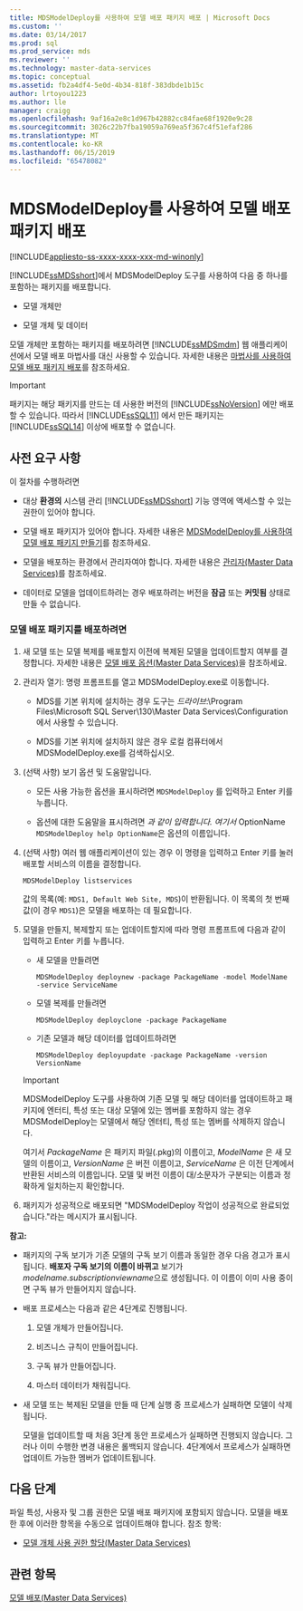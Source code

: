 ```yaml
---
title: MDSModelDeploy를 사용하여 모델 배포 패키지 배포 | Microsoft Docs
ms.custom: ''
ms.date: 03/14/2017
ms.prod: sql
ms.prod_service: mds
ms.reviewer: ''
ms.technology: master-data-services
ms.topic: conceptual
ms.assetid: fb2a4df4-5e0d-4b34-818f-383dbde1b15c
author: lrtoyou1223
ms.author: lle
manager: craigg
ms.openlocfilehash: 9af16a2e8c1d967b42882cc84fae68f1920e9c28
ms.sourcegitcommit: 3026c22b7fba19059a769ea5f367c4f51efaf286
ms.translationtype: MT
ms.contentlocale: ko-KR
ms.lasthandoff: 06/15/2019
ms.locfileid: "65478082"
---
```

# <a name="deploy-a-model-deployment-package-by-using-mdsmodeldeploy"></a>MDSModelDeploy를 사용하여 모델 배포 패키지 배포

[!INCLUDE[appliesto-ss-xxxx-xxxx-xxx-md-winonly](../includes/appliesto-ss-xxxx-xxxx-xxx-md-winonly.md)]

  [!INCLUDE[ssMDSshort](../includes/ssmdsshort-md.md)]에서 MDSModelDeploy 도구를 사용하여 다음 중 하나를 포함하는 패키지를 배포합니다.  
  
-   모델 개체만  
  
-   모델 개체 및 데이터  
  
 모델 개체만 포함하는 패키지를 배포하려면 [!INCLUDE[ssMDSmdm](../includes/ssmdsmdm-md.md)] 웹 애플리케이션에서 모델 배포 마법사를 대신 사용할 수 있습니다. 자세한 내용은 [마법사를 사용하여 모델 배포 패키지 배포](../master-data-services/deploy-a-model-deployment-package-by-using-the-wizard.md)를 참조하세요.  
  
> [!IMPORTANT]  
>  패키지는 해당 패키지를 만드는 데 사용한 버전의 [!INCLUDE[ssNoVersion](../includes/ssnoversion-md.md)] 에만 배포할 수 있습니다. 따라서 [!INCLUDE[ssSQL11](../includes/sssql11-md.md)] 에서 만든 패키지는 [!INCLUDE[ssSQL14](../includes/sssql14-md.md)] 이상에 배포할 수 없습니다.  
  
## <a name="prerequisites"></a>사전 요구 사항  
 이 절차를 수행하려면  
  
-   대상 **환경의** 시스템 관리 [!INCLUDE[ssMDSshort](../includes/ssmdsshort-md.md)] 기능 영역에 액세스할 수 있는 권한이 있어야 합니다.  
  
-   모델 배포 패키지가 있어야 합니다. 자세한 내용은  [MDSModelDeploy를 사용하여 모델 배포 패키지 만들기](../master-data-services/create-a-model-deployment-package-by-using-mdsmodeldeploy.md)를 참조하세요.  
  
-   모델을 배포하는 환경에서 관리자여야 합니다. 자세한 내용은 [관리자&#40;Master Data Services&#41;](../master-data-services/administrators-master-data-services.md)를 참조하세요.  
  
-   데이터로 모델을 업데이트하려는 경우 배포하려는 버전을 **잠금** 또는 **커밋됨** 상태로 만들 수 없습니다.  
  
### <a name="to-deploy-a-model-deployment-package"></a>모델 배포 패키지를 배포하려면  
  
1.  새 모델 또는 모델 복제를 배포할지 이전에 복제된 모델을 업데이트할지 여부를 결정합니다. 자세한 내용은 [모델 배포 옵션&#40;Master Data Services&#41;](../master-data-services/model-deployment-options-master-data-services.md)을 참조하세요.  
  
2.  관리자 열기: 명령 프롬프트를 열고 MDSModelDeploy.exe로 이동합니다.  
  
    -   MDS를 기본 위치에 설치하는 경우 도구는 *드라이브*:\Program Files\Microsoft SQL Server\130\Master Data Services\Configuration에서 사용할 수 있습니다.  
  
    -   MDS를 기본 위치에 설치하지 않은 경우 로컬 컴퓨터에서 MDSModelDeploy.exe를 검색하십시오.  
  
3.  (선택 사항) 보기 옵션 및 도움말입니다.  
  
    -   모든 사용 가능한 옵션을 표시하려면 `MDSModelDeploy` 를 입력하고 Enter 키를 누릅니다.  
  
    -   옵션에 대한 도움말을 표시하려면 *과 같이 입력합니다. 여기서* OptionName `MDSModelDeploy help OptionName`은 옵션의 이름입니다.  
  
4.  (선택 사항) 여러 웹 애플리케이션이 있는 경우 이 명령을 입력하고 Enter 키를 눌러 배포할 서비스의 이름을 결정합니다.  
  
    ```  
    MDSModelDeploy listservices  
    ```  
  
     값의 목록(예: `MDS1, Default Web Site, MDS`)이 반환됩니다. 이 목록의 첫 번째 값(이 경우 `MDS1`)은 모델을 배포하는 데 필요합니다.  
  
5.  모델을 만들지, 복제할지 또는 업데이트할지에 따라 명령 프롬프트에 다음과 같이 입력하고 Enter 키를 누릅니다.  
  
    -   새 모델을 만들려면  
  
        ```  
        MDSModelDeploy deploynew -package PackageName -model ModelName -service ServiceName  
        ```  
  
    -   모델 복제를 만들려면  
  
        ```  
        MDSModelDeploy deployclone -package PackageName  
        ```  
  
    -   기존 모델과 해당 데이터를 업데이트하려면  
  
        ```  
        MDSModelDeploy deployupdate -package PackageName -version VersionName  
        ```  
  
    > [!IMPORTANT]  
    >  MDSModelDeploy 도구를 사용하여 기존 모델 및 해당 데이터를 업데이트하고 패키지에 엔터티, 특성 또는 대상 모델에 있는 멤버를 포함하지 않는 경우 MDSModelDeploy는 모델에서 해당 엔터티, 특성 또는 멤버를 삭제하지 않습니다.  
  
     여기서 *PackageName* 은 패키지 파일(.pkg)의 이름이고, *ModelName* 은 새 모델의 이름이고, *VersionName* 은 버전 이름이고, *ServiceName* 은 이전 단계에서 반환된 서비스의 이름입니다. 모델 및 버전 이름이 대/소문자가 구분되는 이름과 정확하게 일치하는지 확인합니다.  
  
6.  패키지가 성공적으로 배포되면 "MDSModelDeploy 작업이 성공적으로 완료되었습니다."라는 메시지가 표시됩니다.  
  
 **참고:**  
  
-   패키지의 구독 보기가 기존 모델의 구독 보기 이름과 동일한 경우 다음 경고가 표시됩니다. **배포자 구독 보기의 이름이 바뀌고** 보기가 *modelname.subscriptionviewname*으로 생성됩니다. 이 이름이 이미 사용 중이면 구독 뷰가 만들어지지 않습니다.  
  
-   배포 프로세스는 다음과 같은 4단계로 진행됩니다.  
  
    1.  모델 개체가 만들어집니다.  
  
    2.  비즈니스 규칙이 만들어집니다.  
  
    3.  구독 뷰가 만들어집니다.  
  
    4.  마스터 데이터가 채워집니다.  
  
-   새 모델 또는 복제된 모델을 만들 때 단계 실행 중 프로세스가 실패하면 모델이 삭제됩니다.  
  
     모델을 업데이트할 때 처음 3단계 동안 프로세스가 실패하면 진행되지 않습니다. 그러나 이미 수행한 변경 내용은 롤백되지 않습니다. 4단계에서 프로세스가 실패하면 업데이트 가능한 멤버가 업데이트됩니다.  
  
## <a name="next-steps"></a>다음 단계  
 파일 특성, 사용자 및 그룹 권한은 모델 배포 패키지에 포함되지 않습니다. 모델을 배포한 후에 이러한 항목을 수동으로 업데이트해야 합니다. 참조 항목:  
  
-   [모델 개체 사용 권한 할당&#40;Master Data Services&#41;](../master-data-services/assign-model-object-permissions-master-data-services.md)  
  
## <a name="see-also"></a>관련 항목  
 [모델 배포&#40;Master Data Services&#41;](../master-data-services/deploying-models-master-data-services.md)  
  
  
